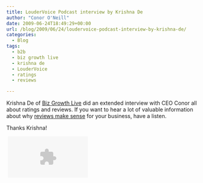 ```yaml
---
title: LouderVoice Podcast interview by Krishna De
author: "Conor O'Neill"
date: 2009-06-24T18:49:29+00:00
url: /blog/2009/06/24/loudervoice-podcast-interview-by-krishna-de/
categories:
  - Blog
tags:
  - b2b
  - biz growth live
  - krishna de
  - LouderVoice
  - ratings
  - reviews

---
```

Krishna De of [Biz Growth Live][1] did an extended interview with CEO Conor all about ratings and reviews. If you want to hear a lot of valuable information about why [reviews make sense][2] for your business, have a listen.

Thanks Krishna!

<img style="visibility:hidden;width:0px;height:0px;" border=0 width=0 height=0 src="https://loudervoice.com/wp-content/uploads/2009/06/24/loudervoice-podcast-interview-by-krishna-de/bT\*xJmx\*PTEyNDU4NjkyNTkzNzUmcHQ9MTI\*NTg2OTI2MzE5MCZwPTQ1MDk3MiZkPSZnPTImdD\*mbz\*yMWRmODFlNGE3OWY\*N2ZhYWE2NzE2ZDQ1ZTIxNGM5OCZvZj*w.gif" />

<embed src="http://www.blogtalkradio.com/BTRPlayer.swf?file=http%3A%2F%2Fwww%2Eblogtalkradio%2Ecom%2Fplaylist%2Easpx%3Fshow%5Fid%3D583497&#038;autostart=true&#038;bufferlength=5&#038;volume=80&#038;borderweight=1&#038;bordercolor=#999999&#038;backgroundcolor=#FFFFFF&#038;dashboardcolor=#0098CB&#038;textcolor=#FFFFFF&#038;detailscolor=#FFFFFF&#038;playlistcolor=#999999&#038;playlisthovercolor=#333333&#038;cornerradius=10&#038;callback=http://www.blogtalkradio.com/FlashPlayerCallback.aspx?referrer_url=/show.aspx" width="210" height="108" quality="high" pluginspage="http://www.adobe.com/go/getflashplayer" type="application/x-shockwave-flash" wmode="transparent" menu="false" allowScriptAccess="always">
</embed>

 [1]: http://www.blogtalkradio.com/bizgrowthlive/2009/06/24/BGL-240609-Embracing-Ratings-And-Reviews-From-Your-Customers
 [2]: http://business.loudervoice.com/